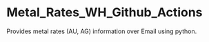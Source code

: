 # Metal_Rates_WH_Github_Actions

Provides metal rates (AU, AG) information over Email using python.
